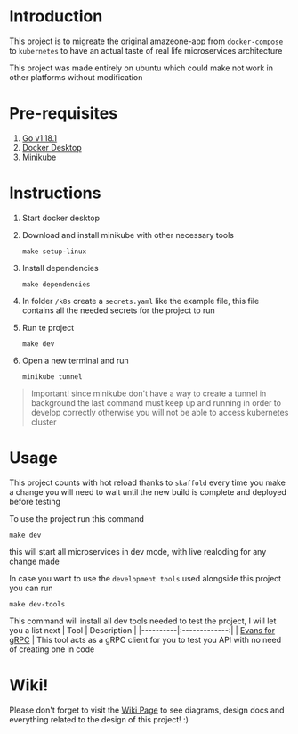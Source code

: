 # Introduction

This project is to migreate the original amazeone-app from `docker-compose` to `kubernetes` to have an actual taste of real life microservices architecture

This project was made entirely on ubuntu which could make not work in other platforms without modification

# Pre-requisites

1. [Go v1.18.1](https://tip.golang.org/doc/go1.18)
2. [Docker Desktop](https://www.docker.com/products/docker-desktop/)
3. [Minikube](https://minikube.sigs.k8s.io/docs/start/)

# Instructions

1. Start docker desktop
2. Download and install minikube with other necessary tools

   ```console
   make setup-linux
   ```

3. Install dependencies

   ```console
   make dependencies
   ```

4. In folder `/k8s` create a `secrets.yaml` like the example file, this file contains all the needed secrets for the project to run

5. Run te project

   ```console
   make dev
   ```

6. Open a new terminal and run

   ```console
   minikube tunnel
   ```

> Important! since minikube don't have a way to create a tunnel in background the last command must keep up and running in order to develop correctly otherwise you will not be able to access kubernetes cluster

# Usage

This project counts with hot reload thanks to `skaffold` every time you make a change you will need to wait until the new build is complete and deployed before testing

To use the project run this command

```console
make dev
```

this will start all microservices in dev mode, with live realoding for any change made

In case you want to use the `development tools` used alongside this project you can run

```console
make dev-tools
```

This command will install all dev tools needed to test the project, I will let you a list next
| Tool | Description |
|----------|:-------------:|
| [Evans for gRPC](https://github.com/ktr0731/evans) | This tool acts as a gRPC client for you to test you API with no need of creating one in code

# Wiki!

Please don't forget to visit the [Wiki Page](https://github.com/Kiyosh31/e-commerce-microservice/wiki) to see diagrams, design docs and everything related to the design of this project! :)
